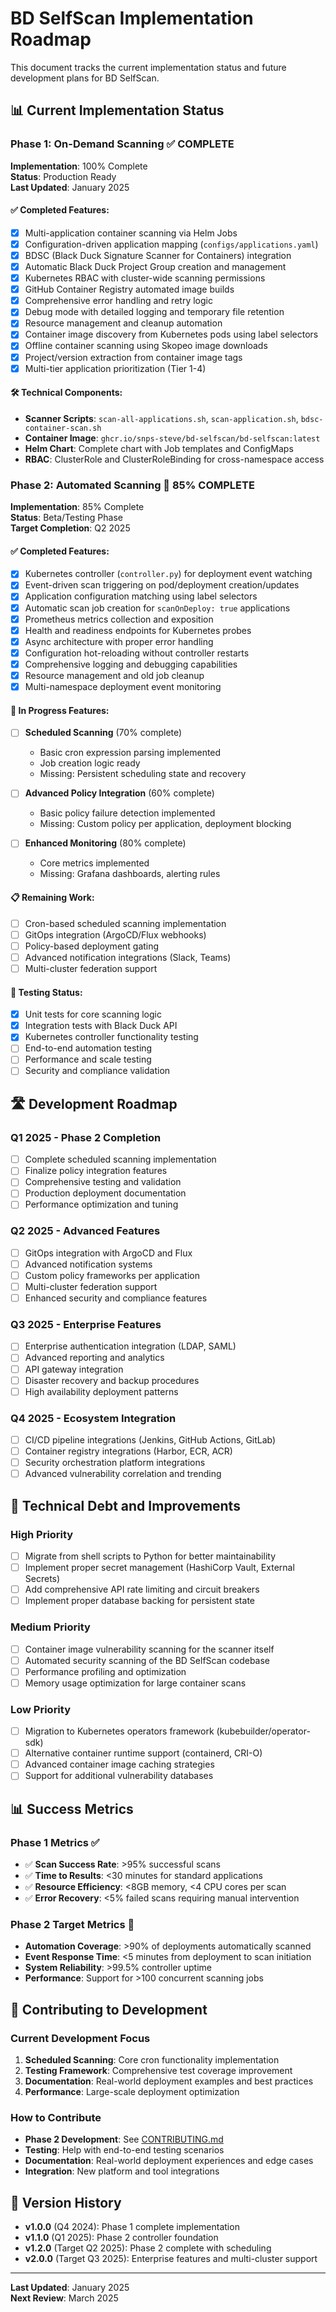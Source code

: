 # BD SelfScan Implementation Roadmap

This document tracks the current implementation status and future development plans for BD SelfScan.

## 📊 **Current Implementation Status**

### Phase 1: On-Demand Scanning ✅ **COMPLETE**

**Implementation**: 100% Complete  
**Status**: Production Ready  
**Last Updated**: January 2025

#### ✅ **Completed Features**:
- [x] Multi-application container scanning via Helm Jobs
- [x] Configuration-driven application mapping (`configs/applications.yaml`)
- [x] BDSC (Black Duck Signature Scanner for Containers) integration
- [x] Automatic Black Duck Project Group creation and management
- [x] Kubernetes RBAC with cluster-wide scanning permissions
- [x] GitHub Container Registry automated image builds
- [x] Comprehensive error handling and retry logic
- [x] Debug mode with detailed logging and temporary file retention
- [x] Resource management and cleanup automation
- [x] Container image discovery from Kubernetes pods using label selectors
- [x] Offline container scanning using Skopeo image downloads
- [x] Project/version extraction from container image tags
- [x] Multi-tier application prioritization (Tier 1-4)

#### 🛠️ **Technical Components**:
- **Scanner Scripts**: `scan-all-applications.sh`, `scan-application.sh`, `bdsc-container-scan.sh`
- **Container Image**: `ghcr.io/snps-steve/bd-selfscan/bd-selfscan:latest`
- **Helm Chart**: Complete chart with Job templates and ConfigMaps
- **RBAC**: ClusterRole and ClusterRoleBinding for cross-namespace access

### Phase 2: Automated Scanning 🚀 **85% COMPLETE**

**Implementation**: 85% Complete  
**Status**: Beta/Testing Phase  
**Target Completion**: Q2 2025

#### ✅ **Completed Features**:
- [x] Kubernetes controller (`controller.py`) for deployment event watching
- [x] Event-driven scan triggering on pod/deployment creation/updates
- [x] Application configuration matching using label selectors
- [x] Automatic scan job creation for `scanOnDeploy: true` applications
- [x] Prometheus metrics collection and exposition
- [x] Health and readiness endpoints for Kubernetes probes
- [x] Async architecture with proper error handling
- [x] Configuration hot-reloading without controller restarts
- [x] Comprehensive logging and debugging capabilities
- [x] Resource management and old job cleanup
- [x] Multi-namespace deployment event monitoring

#### 🚧 **In Progress Features**:
- [ ] **Scheduled Scanning** (70% complete)
  - Basic cron expression parsing implemented
  - Job creation logic ready
  - Missing: Persistent scheduling state and recovery
  
- [ ] **Advanced Policy Integration** (60% complete)
  - Basic policy failure detection implemented
  - Missing: Custom policy per application, deployment blocking

- [ ] **Enhanced Monitoring** (80% complete)
  - Core metrics implemented
  - Missing: Grafana dashboards, alerting rules

#### 📋 **Remaining Work**:
- [ ] Cron-based scheduled scanning implementation
- [ ] GitOps integration (ArgoCD/Flux webhooks)
- [ ] Policy-based deployment gating
- [ ] Advanced notification integrations (Slack, Teams)
- [ ] Multi-cluster federation support

#### 🧪 **Testing Status**:
- [x] Unit tests for core scanning logic
- [x] Integration tests with Black Duck API
- [x] Kubernetes controller functionality testing
- [ ] End-to-end automation testing
- [ ] Performance and scale testing
- [ ] Security and compliance validation

## 🛣️ **Development Roadmap**

### Q1 2025 - Phase 2 Completion
- [ ] Complete scheduled scanning implementation
- [ ] Finalize policy integration features  
- [ ] Comprehensive testing and validation
- [ ] Production deployment documentation
- [ ] Performance optimization and tuning

### Q2 2025 - Advanced Features
- [ ] GitOps integration with ArgoCD and Flux
- [ ] Advanced notification systems
- [ ] Custom policy frameworks per application
- [ ] Multi-cluster federation support
- [ ] Enhanced security and compliance features

### Q3 2025 - Enterprise Features  
- [ ] Enterprise authentication integration (LDAP, SAML)
- [ ] Advanced reporting and analytics
- [ ] API gateway integration
- [ ] Disaster recovery and backup procedures
- [ ] High availability deployment patterns

### Q4 2025 - Ecosystem Integration
- [ ] CI/CD pipeline integrations (Jenkins, GitHub Actions, GitLab)
- [ ] Container registry integrations (Harbor, ECR, ACR)
- [ ] Security orchestration platform integrations
- [ ] Advanced vulnerability correlation and trending

## 🔧 **Technical Debt and Improvements**

### High Priority
- [ ] Migrate from shell scripts to Python for better maintainability
- [ ] Implement proper secret management (HashiCorp Vault, External Secrets)
- [ ] Add comprehensive API rate limiting and circuit breakers
- [ ] Implement proper database backing for persistent state

### Medium Priority  
- [ ] Container image vulnerability scanning for the scanner itself
- [ ] Automated security scanning of the BD SelfScan codebase
- [ ] Performance profiling and optimization
- [ ] Memory usage optimization for large container scans

### Low Priority
- [ ] Migration to Kubernetes operators framework (kubebuilder/operator-sdk)
- [ ] Alternative container runtime support (containerd, CRI-O)
- [ ] Advanced container image caching strategies
- [ ] Support for additional vulnerability databases

## 📊 **Success Metrics**

### Phase 1 Metrics ✅
- ✅ **Scan Success Rate**: >95% successful scans
- ✅ **Time to Results**: <30 minutes for standard applications
- ✅ **Resource Efficiency**: <8GB memory, <4 CPU cores per scan
- ✅ **Error Recovery**: <5% failed scans requiring manual intervention

### Phase 2 Target Metrics 🎯
- **Automation Coverage**: >90% of deployments automatically scanned
- **Event Response Time**: <5 minutes from deployment to scan initiation
- **System Reliability**: >99.5% controller uptime
- **Performance**: Support for >100 concurrent scanning jobs

## 🤝 **Contributing to Development**

### Current Development Focus
1. **Scheduled Scanning**: Core cron functionality implementation
2. **Testing Framework**: Comprehensive test coverage improvement  
3. **Documentation**: Real-world deployment examples and best practices
4. **Performance**: Large-scale deployment optimization

### How to Contribute
- **Phase 2 Development**: See [CONTRIBUTING.md](../CONTRIBUTING.md)
- **Testing**: Help with end-to-end testing scenarios
- **Documentation**: Real-world deployment experiences and edge cases
- **Integration**: New platform and tool integrations

## 📅 **Version History**

- **v1.0.0** (Q4 2024): Phase 1 complete implementation
- **v1.1.0** (Q1 2025): Phase 2 controller foundation  
- **v1.2.0** (Target Q2 2025): Phase 2 complete with scheduling
- **v2.0.0** (Target Q3 2025): Enterprise features and multi-cluster support

---

**Last Updated**: January 2025  
**Next Review**: March 2025